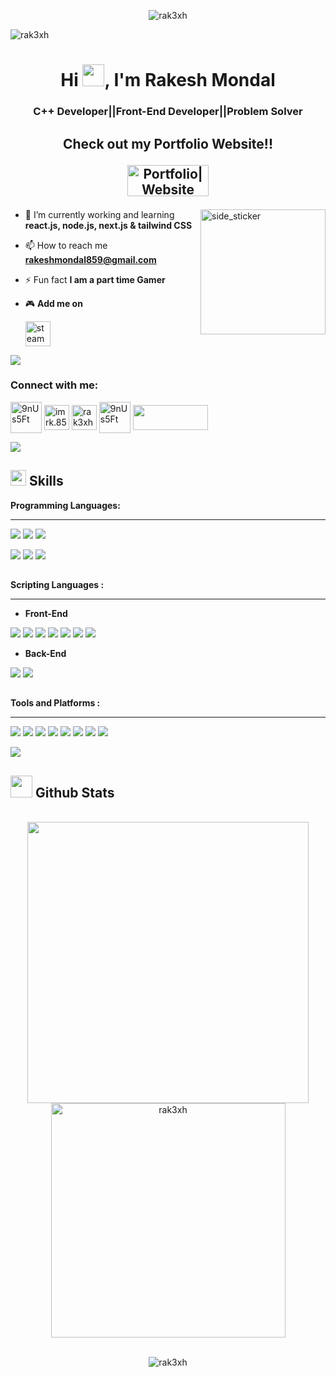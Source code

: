 <p align="center"><img src="https://media.licdn.com/dms/image/D4D16AQEhdgA8sDbTxw/profile-displaybackgroundimage-shrink_350_1400/0/1701219687023?e=1706745600&v=beta&t=q06KQVt3mo6o9oVm1Hph0h57c71Di2urmE-1XEAIG4A" alt="rak3xh" />
<p align="left"> <img src="https://komarev.com/ghpvc/?username=rak3xh&label=Profile%20views&color=0e75b6&style=flat" alt="rak3xh" /> </p>
<h1 align="center">Hi <img src="https://media.giphy.com/media/hvRJCLFzcasrR4ia7z/giphy.gif" width="35">, I'm Rakesh Mondal</h1>
 <h3 align="center">C++ Developer||Front-End Developer||Problem Solver</h3>

##

## <p align="center">Check out my Portfolio Website!! </p> <p align="center"><a href="https://rak3xh-portfolio.vercel.app/" target="blank"><img src="https://monophy.com/media/f9Se3WUHZYc79gvN8H/monophy.gif" alt="Portfolio|Website" height="50" width="130"></a></p>





<img align="right" width=200px height=200px alt="side_sticker" src="https://www.codingwithslinky.com/GIFs/codingDino.gif" />

- 🌱 I’m currently working and learning **react.js, node.js, next.js & tailwind CSS**

- 📫 How to reach me **rakeshmondal859@gmail.com**

- ⚡ Fun fact **I am a part time Gamer**
- 🎮 **Add me on**

   <a href="https://steamcommunity.com/profiles/76561199074954137/" target="blank">   <img src="https://cdn.freebiesupply.com/images/large/2x/steam-logo-transparent.png" alt="steam" width="40" height="40"/> </a>

<img src="https://user-images.githubusercontent.com/73097560/115834477-dbab4500-a447-11eb-908a-139a6edaec5c.gif">
<h3 align="left">Connect with me:</h3>
<p align="left">
<a href="https://www.linkedin.com/in/rak3xh/" target="blank"><img align="center" src="https://upload.wikimedia.org/wikipedia/commons/thumb/c/ca/LinkedIn_logo_initials.png/768px-LinkedIn_logo_initials.png" alt="9nUs5Ft" height="50" width="50" /></a>
<a href="https://fb.com/imrk.859" target="blank"><img align="center" src="https://www.edigitalagency.com.au/wp-content/uploads/Facebook-logo-blue-circle-large-transparent-png.png" alt="imrk.859" height="40" width="40" /></a>
<a href="https://instagram.com/rak3xh" target="blank"><img align="center" src="https://upload.wikimedia.org/wikipedia/commons/thumb/e/e7/Instagram_logo_2016.svg/2048px-Instagram_logo_2016.svg.png" alt="rak3xh" height="40" width="40" /></a>
<a href="https://discord.gg/9nUs5Ft" target="blank"><img align="center" src="https://static.vecteezy.com/system/resources/previews/018/930/718/original/discord-logo-discord-icon-transparent-free-png.png" alt="9nUs5Ft" height="50" width="50" /></a> <a href="https://www.hackerrank.com/profile/rakeshmondal859" target="blank"> <img align="center" src="https://user-images.githubusercontent.com/1194257/65596422-1cef2080-df97-11e9-9abb-a225204d1805.png" height="40" width="120"/></a>

</p>
<img src="https://user-images.githubusercontent.com/73097560/115834477-dbab4500-a447-11eb-908a-139a6edaec5c.gif">

## <img src="https://media2.giphy.com/media/QssGEmpkyEOhBCb7e1/giphy.gif?cid=ecf05e47a0n3gi1bfqntqmob8g9aid1oyj2wr3ds3mg700bl&rid=giphy.gif" width ="25"><b> Skills</b>

**Programming Languages:**
****
<img src="https://img.shields.io/badge/C-Programming-blue"> <img src="https://img.shields.io/badge/C%2B%2B-Programming-blue"> <img src="https://img.shields.io/badge/C%23-programming-blue"> <p> <img src="https://img.shields.io/badge/python-%233776AB.svg?&style=for-the-badge&logo=python&logoColor=white" /> <img src="https://img.shields.io/badge/numpy-%23013243.svg?&style=for-the-badge&logo=numpy&logoColor=white" /> <img src="https://img.shields.io/badge/java-%23007396.svg?&style=for-the-badge&logo=java&logoColor=white" />

##

**Scripting Languages :**

****

- **Front-End**

<img src="https://img.shields.io/badge/html5-%23E34F26.svg?&style=for-the-badge&logo=html5&logoColor=white" /> <img src="https://img.shields.io/badge/css3-%231572B6.svg?&style=for-the-badge&logo=css3&logoColor=white" /> <img src="https://img.shields.io/badge/tailwind%20css-%2338B2AC.svg?&style=for-the-badge&logo=tailwind%20css&logoColor=white" /> <img src="https://img.shields.io/badge/javascript-%23F7DF1E.svg?&style=for-the-badge&logo=javascript&logoColor=black" /> <img src="https://img.shields.io/badge/react-%2361DAFB.svg?&style=for-the-badge&logo=react&logoColor=black" /> <img src="https://img.shields.io/badge/next.js-%23000000.svg?&style=for-the-badge&logo=next.js&logoColor=white" /> <img src="https://img.shields.io/badge/typescript-%233178C6.svg?&style=for-the-badge&logo=typescript&logoColor=white" />
<p>
 
- **Back-End**

<img src="https://img.shields.io/badge/php-%23777BB4.svg?&style=for-the-badge&logo=php&logoColor=white" /> <img src="https://img.shields.io/badge/mysql-%234479A1.svg?&style=for-the-badge&logo=mysql&logoColor=white" /> 
</p>

##

**Tools and Platforms :**

****
<img src="https://img.shields.io/badge/visual%20studio-%235C2D91.svg?&style=for-the-badge&logo=visual%20studio&logoColor=white" /> <img src="https://img.shields.io/badge/visual%20studio%20code-%23007ACC.svg?&style=for-the-badge&logo=visual%20studio%20code&logoColor=white" /> <img src="https://img.shields.io/badge/sublime%20text-%23FF9800.svg?&style=for-the-badge&logo=sublime%20text&logoColor=black" /> <img src="https://img.shields.io/badge/xampp-%23FB7A24.svg?&style=for-the-badge&logo=xampp&logoColor=white" /> <img src="https://img.shields.io/badge/vercel-%23000000.svg?&style=for-the-badge&logo=vercel&logoColor=white" /> <img src="https://img.shields.io/badge/netlify-%2300C7B7.svg?&style=for-the-badge&logo=netlify&logoColor=white" />  <img src="https://img.shields.io/badge/heroku-%23430098.svg?&style=for-the-badge&logo=heroku&logoColor=white" /> <img src="https://img.shields.io/badge/unity-%23000000.svg?&style=for-the-badge&logo=unity&logoColor=white" /> 
<p>
<img src="https://user-images.githubusercontent.com/73097560/115834477-dbab4500-a447-11eb-908a-139a6edaec5c.gif">
</p>


## <img src="https://media.giphy.com/media/iY8CRBdQXODJSCERIr/giphy.gif" width="35"><b> Github Stats </b>
<br>
<div align="center">
<a href="https://github.com/rak3xh">
 <img src="https://github-readme-stats.vercel.app/api?username=rak3xh&include_all_commits=true&count_private=true&show_icons=true&line_height=20&title_color=7A7ADB&icon_color=2234AE&text_color=D3D3D3&bg_color=0,000000,130F40" width="450"/>
</a>
</div>
<div align="center">
 <a href="https://github.com/rak3xh">
  <img src="https://github-readme-stats.vercel.app/api/top-langs?username=rak3xh&show_icons=true&locale=en&layout=compact&line_height=20&title_color=7A7ADB&icon_color=2234AE&text_color=D3D3D3&bg_color=0,000000,130F40" width="375"  alt="rak3xh"/>
</a>
</div>
<br>
<div align="center">
<p><img align="center" src="https://github-readme-streak-stats.herokuapp.com/?user=rak3xh&" alt="rak3xh" /></p>
</div>
